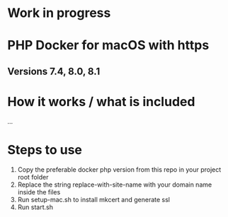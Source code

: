 # Work in progress

# PHP Docker for macOS with https

## Versions 7.4, 8.0, 8.1

# How it works / what is included
...

# Steps to use

1. Copy the preferable docker php version from this repo in your project root folder
2. Replace the string replace-with-site-name with your domain name inside the files
3. Run setup-mac.sh to install mkcert and generate ssl
4. Run start.sh
